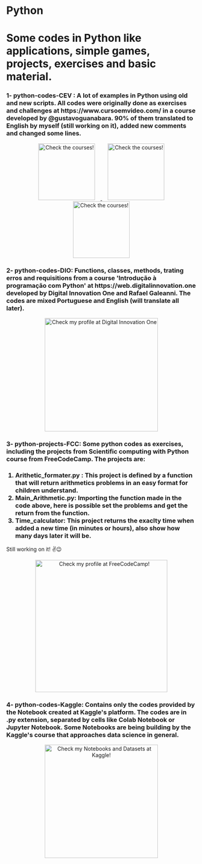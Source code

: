 <div aling = 'center'> <h1> Python</h1> </div>
 <h1>Some codes in Python like applications, simple games, projects, exercises and basic material.</h1>

<div>
<h3><strong>1- python-codes-CEV</strong> : A lot of examples in Python using old and new scripts. All codes were originally done as exercises and challenges at https://www.cursoemvideo.com/ in a course developed by <strong>@gustavoguanabara</strong>. 90% of them translated to English by myself (still working on it), added new comments and changed some lines.</h3>
<p align="center">
 <a href ='www.cursoemvideo.com' target = '_blank' >
   <img src="https://www.cursoemvideo.com/wp-content/uploads/2019/09/Python3–Mundo1-300x300.png" width="150" title="Check the courses!" hspace = 15>
   <img src="https://www.cursoemvideo.com/wp-content/uploads/2019/09/Python3–Mundo2-300x300.png" width="150" title="Check the courses!" hspace = 15>
   <img src="https://www.cursoemvideo.com/wp-content/uploads/2019/09/Python3–Mundo2-300x300.png" width="150" title="Check the courses!" hspace = 15>
 </a>  
</p>
 </div>
 
 <div>

  <h3>
   <strong>2- python-codes-DIO</strong>: Functions, classes, methods, trating erros and requisitions from a course <strong>'Introdução à programação com Python'</strong>   at https://web.digitalinnovation.one developed by <strong>Digital Innovation One</strong> and <strong>Rafael Galeanni</strong>. The codes are mixed Portuguese and       English (will translate all later).
  </h3>

 <p align="center">
  <a href ='https://web.digitalinnovation.one/users/cristoferdefontes?tab=achievements' target = '_blank' > <img src="https://user-images.githubusercontent.com/75224625/110407783-3e48ad00-8063-11eb-85a2-3f177b13ed09.png" width="300" title="Check my profile at Digital Innovation One"></a>  
 </p>
</div>
<div>

<h3><strong>3- python-projects-FCC</strong>: Some python codes as exercises, including the projects from <strong>Scientific computing with Python</strong> course from <strong>FreeCodeCamp</strong>. The projects are:
</h3>
<ol>
 <h3>
  <li><strong>Arithetic_formater.py</strong> : This project is defined by a function that will return arithmetics problems in an easy format for children understand. </li>
  <li><strong>Main_Arithmetic.py</strong>: Importing the function made in the code above, here is possible set the problems and get the return from the function.</li>
  <li><strong>Time_calculator</strong>: This project returns the exaclty time when added a new time (in minutes or hours), also show how many days later it will be.</li>
 
</ol> 
Still working on it! ✌😉</h3> 


<p align="center">
 <a href ='https://www.freecodecamp.org/eng_cristian' target = '_blank' > <img src="https://user-images.githubusercontent.com/75224625/110413947-a603f580-806d-11eb-8e2f-456bccefd1dc.png" width="350" title="Check my profile at FreeCodeCamp!"></a>  
</p>
</div>
<div>
<h3>
 <strong>4- python-codes-Kaggle</strong>: Contains only the codes provided by the Notebook created at Kaggle's platform. The codes are in .py extension, separated by cells like Colab Notebook or Jupyter Notebook. Some Notebooks are being building by the Kaggle's course that approaches data science in general.
</h3>

<p align="center">
 <a href ='https://www.kaggle.com/cristiansantiago' target = '_blank' > <img src="https://user-images.githubusercontent.com/75224625/110417004-81ab1780-8073-11eb-93a2-59888d355fbf.png" width="300" title="Check my Notebooks and Datasets at Kaggle!"> </a>  
</p>
</div>











